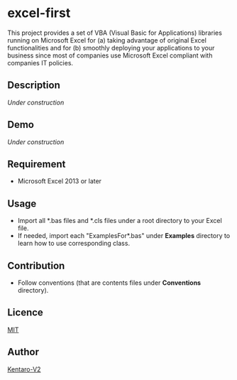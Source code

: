 excel-first
====
This project provides a set of VBA (Visual Basic for Applications) libraries running on Microsoft Excel for (a) taking advantage of original Excel functionalities and for (b) smoothly deploying your applications to your business since most of companies use Microsoft Excel compliant with companies IT policies.

## Description

_Under construction_

## Demo

_Under construction_

## Requirement

- Microsoft Excel 2013 or later

## Usage

- Import all *.bas files and *.cls files under a root directory to your Excel file.
- If needed, import each "ExamplesFor*.bas" under **Examples** directory to learn how to use corresponding class.

## Contribution

- Follow conventions (that are contents files under **Conventions** directory).

## Licence

[MIT](https://opensource.org/licenses/MIT)

## Author

[Kentaro-V2](mailto:kentaro.v2@gmail.com)
